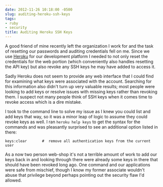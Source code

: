 ```yaml
---
date: 2012-11-26 10:18:00 -0500
slug: auditing-heroku-ssh-keys
tags:
- ruby
- security
title: Auditing Heroku SSH Keys
---
```


A good friend of mine recently left the organization I work for and the task of
resetting our passwords and auditing credentials fell on me. Since we use
[Heroku](https://www.heroku.com/) for our development platform I needed to not
only reset the credentials for the web portion (which conveniently also handles
resetting the API key) but also revoke any SSH keys he may have added to access
it.

Sadly Heroku does not seem to provide any web interface that I could find for
examining what keys were associated with the account. Searching for this
information also didn't turn up very valuable results; most people were looking
to add keys or resolve issues with missing keys rather than revoking them. I
suspect not many people think of SSH keys when it comes time to revoke access
which is a dire mistake.

I took to the command line to solve my issue as I knew you could list and add
keys that way, so it was a minor leap of logic to assume they could revoke keys
as well. I ran `heroku help keys` to get the syntax for the commands and was
pleasantly surprised to see an additional option listed in there:

```
keys:clear       #  remove all authentication keys from the current user
```

As a now two person web-shop it's not a terrible amount of work to add our keys
back in and looking through there were already some keys in there that should
have been revoked long ago. One command and our applications were safe from
mischief, though I know my former associate wouldn't abuse that privilege
beyond perhaps pointing out the security flaw I'd allowed.
